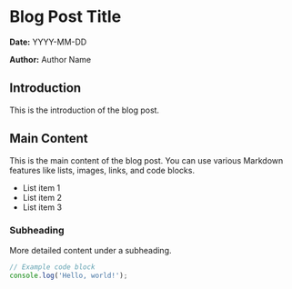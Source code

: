 # Blog Post Title

**Date:** YYYY-MM-DD

**Author:** Author Name

## Introduction

This is the introduction of the blog post.

## Main Content

This is the main content of the blog post. You can use various Markdown features like lists, images, links, and code blocks.

- List item 1
- List item 2
- List item 3

### Subheading

More detailed content under a subheading.

```javascript
// Example code block
console.log('Hello, world!');
